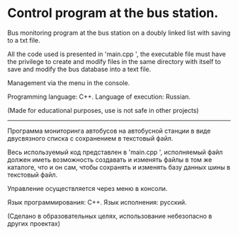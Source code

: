 # Сontrol program at the bus station.

Bus monitoring program at the bus station on a doubly linked list with saving to a txt file.

All the code used is presented in 'main.cpp ', the executable file must have the privilege to create and modify files in the same directory with itself to save and modify the bus database into a text file.

Management via the menu in the console. 

Programming language: C++.
Language of execution: Russian.

(Made for educational purposes, use is not safe in other projects)

------------------------------------------------------------------

Программа мониторинга автобусов на автобусной станции в виде двусвязного списка с сохранением в текстовый файл.

Весь используемый код представлен в 'main.cpp ', исполняемый файл должен иметь возможность создавать и изменять файлы в том же каталоге, что и он сам, чтобы сохранять и изменять базу данных шины в текстовый файл.

Управление осуществляется через меню в консоли.

Язык программирования: C++.
Язык исполнения: русский.

(Сделано в образовательных целях, использование небезопасно в других проектах)
